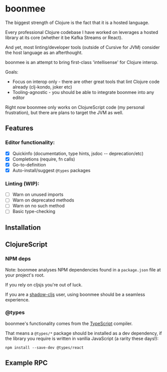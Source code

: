 # boonmee

The biggest strength of Clojure is the fact that it is a hosted language.

Every professional Clojure codebase I have worked on leverages a hosted library at its core (whether it be Kafka Streams or React). 

And yet, most linting/developer tools (outside of Cursive for JVM) consider the host language as an afterthought.

boonmee is an attempt to bring first-class 'intellisense' for Clojure interop.

Goals:

* Focus on interop only - there are other great tools that lint Clojure code already (clj-kondo, joker etc)
* Tooling-agnostic - you should be able to integrate boonmee into any editor

Right now boonmee only works on ClojureScript code (my personal frustration), but there are plans to target the JVM as well.

## Features

### Editor functionality:

- [x] Quickinfo (documentation, type hints, jsdoc -- deprecation/etc)
- [x] Completions (require, fn calls)
- [x] Go-to-definition
- [x] Auto-install/suggest `@types` packages

### Linting (WIP):

- [ ] Warn on unused imports
- [ ] Warn on deprecated methods
- [ ] Warn on no such method
- [ ] Basic type-checking

## Installation


## ClojureScript 

### NPM deps

Note: boonmee analyses NPM dependencies found in a `package.json` file at your project's root. 

If you rely on cljsjs you're out of luck.

If you are a [shadow-cljs](http://shadow-cljs.org/) user, using boonmee should be a seamless experience.

### @types

boonmee's functionality comes from the [TypeScript](https://www.typescriptlang.org/) compiler. 

That means a `@types/*` package should be installed as a dev dependency, if the library you require is written in vanllia JavaScript (a rarity these days!):

```
npm install --save-dev @types/react
```

## Example RPC
